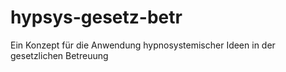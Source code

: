 # hypsys-gesetz-betr
Ein Konzept für die Anwendung hypnosystemischer Ideen in der gesetzlichen Betreuung
